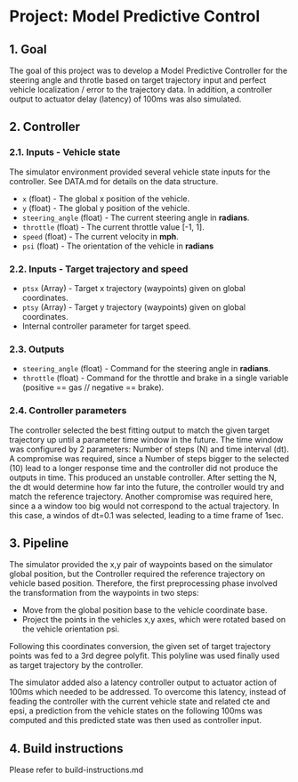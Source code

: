# Project: Model Predictive Control

## 1. Goal
The goal of this project was to develop a Model Predictive Controller for the steering angle and throtle based on target trajectory input and perfect vehicle localization / error to the trajectory data. In addition, a controller output to actuator delay (latency) of 100ms was also simulated.

## 2. Controller
### 2.1. Inputs - Vehicle state 
The simulator environment provided several vehicle state inputs for the controller. See DATA.md for details on the data structure.
* `x` (float) - The global x position of the vehicle.
* `y` (float) - The global y position of the vehicle.
* `steering_angle` (float) - The current steering angle in **radians**.
* `throttle` (float) - The current throttle value [-1, 1].
* `speed` (float) - The current velocity in **mph**.
* `psi` (float) - The orientation of the vehicle in **radians**

### 2.2. Inputs - Target trajectory and speed
* `ptsx` (Array<float>) - Target x trajectory (waypoints) given on global coordinates.
* `ptsy` (Array<float>) - Target y trajectory (waypoints) given on global coordinates.
* Internal controller parameter for target speed.

### 2.3. Outputs
* `steering_angle` (float) - Command for the steering angle in **radians**.
* `throttle` (float) - Command for the throttle and brake in a single variable (positive == gas // negative == brake).

### 2.4. Controller parameters
The controller selected the best fitting output to match the given target trajectory up until a parameter time window in the future. The time window was configured by 2 parameters: Number of steps (N) and time interval (dt). A compromise was required, since a Number of steps bigger to the selected (10) lead to a longer response time and the controller did not produce the outputs in time. This produced an unstable controller. After setting the N, the dt would determine how far into the future, the controller would try and match the reference trajectory. Another compromise was required here, since a a window too big would not correspond to the actual trajectory. In this case, a windos of dt=0.1 was selected, leading to a time frame of 1sec.    

## 3. Pipeline
The simulator provided the x,y pair of waypoints based on the simulator global position, but the Controller required the reference trajectory on vehicle based position. Therefore, the first preprocessing phase involved the transformation from the waypoints in two steps:
  * Move from the global position base to the vehicle coordinate base. 
  * Project the points in the vehicles x,y axes, which were rotated based on the vehicle orientation psi.

Following this coordinates conversion, the given set of target trajectory points was fed to a 3rd degree polyfit. This polyline was used finally used as target trajectory by the controller.  

The simulator added also a latency controller output to actuator action of 100ms which needed to be addressed. To overcome this latency, instead of feading the controller with the current vehicle state and related cte and epsi, a prediction from the vehicle states on the following 100ms was computed and this predicted state was then used as controller input. 

## 4. Build instructions
Please refer to build-instructions.md
